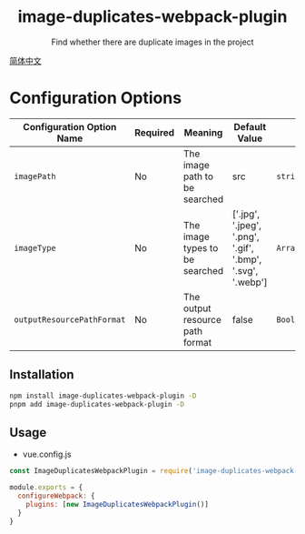 <h1 align="center">image-duplicates-webpack-plugin</h1>
<p align="center">Find whether there are duplicate images in the project</p>

[简体中文](./READM-ZH.md)

# Configuration Options

| **Configuration Option Name** | **Required** | **Meaning**           | **Default Value** | **Type**  |
| -------------- | ------------ | --------           | ---------- | --------  |
| `imagePath`    | No           | The image path to be searched | src        | `string`  |
| `imageType`    | No           | The image types to be searched | ['.jpg', '.jpeg', '.png', '.gif', '.bmp', '.svg', '.webp']|`Array<string>` |
| `outputResourcePathFormat`    | No           | The output resource path format | false      | `Boolean` |

## Installation

```bash
npm install image-duplicates-webpack-plugin -D
pnpm add image-duplicates-webpack-plugin -D
```

## Usage

- vue.config.js

```js
const ImageDuplicatesWebpackPlugin = require('image-duplicates-webpack-plugin')

module.exports = {
  configureWebpack: {
    plugins: [new ImageDuplicatesWebpackPlugin()]
  }
}
```
